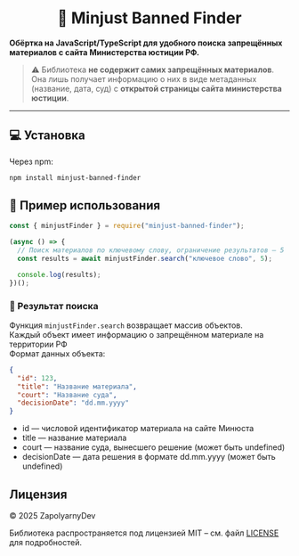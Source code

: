 <h1 align="center"> 🔎 Minjust Banned Finder</h1>

**Обёртка на JavaScript/TypeScript для удобного поиска запрещённых материалов с сайта Министерства юстиции РФ.**

> ⚠️ Библиотека **не содержит самих запрещённых материалов**. Она лишь получает информацию о них в виде метаданных (название, дата, суд) с **открытой страницы сайта министерства юстиции**.

---

## 💻 Установка

Через npm:

```bash
npm install minjust-banned-finder
```

## 🔧 Пример использования

```js
const { minjustFinder } = require("minjust-banned-finder");

(async () => {
  // Поиск материалов по ключевому слову, ограничение результатов — 5
  const results = await minjustFinder.search("ключевое слово", 5);

  console.log(results);
})();
```
### 🔎 Результат поиска
Функция ```minjustFinder.search``` возвращает массив объектов.<br />
Каждый объект имеет информацию о запрещённом материале на территории РФ<br />
Формат данных объекта:
```json
{
  "id": 123,
  "title": "Название материала",
  "court": "Название суда",
  "decisionDate": "dd.mm.yyyy"
}

```

- id — числовой идентификатор материала на сайте Минюста
- title — название материала
- court — название суда, вынесшего решение (может быть undefined)
- decisionDate — дата решения в формате dd.mm.yyyy (может быть undefined)

## Лицензия

&copy; 2025 ZapolyarnyDev

Библиотека распространяется под лицензией MIT – см. файл [LICENSE](LICENSE) для подробностей.
